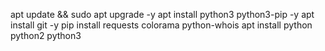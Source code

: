 apt update && sudo apt upgrade -y
 apt install python3 python3-pip -y
apt install git -y
pip install requests colorama python-whois
apt install python python2 python3


 
